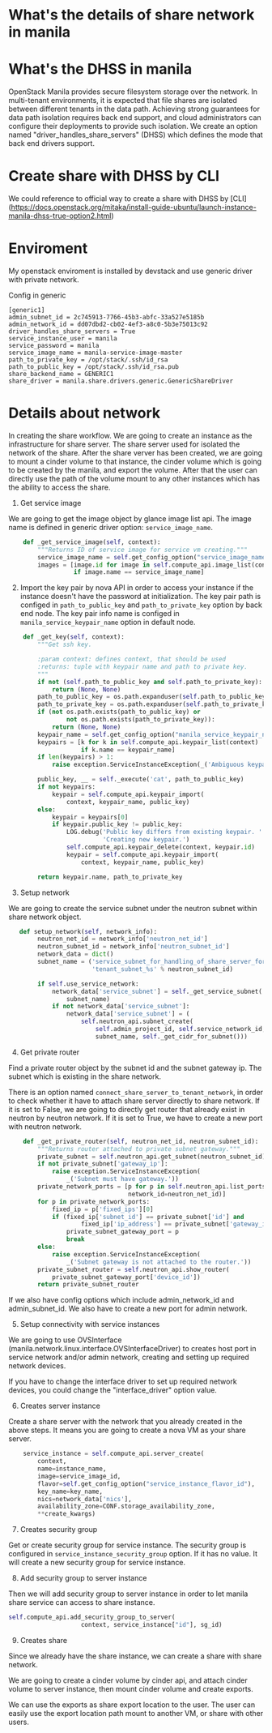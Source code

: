 # What's the details of share network in manila

# What's the DHSS in manila

OpenStack Manila provides secure filesystem storage over the network.
In multi-tenant environments, it is expected that file shares are
isolated between different tenants in the data path. Achieving strong
guarantees for data path isolation requires back end support, and cloud
administrators can configure their deployments to provide such isolation.
We create an option named "driver_handles_share_servers" (DHSS) which
defines the mode that back end drivers support.

# Create share with DHSS by CLI

We could reference to official way to create a share with DHSS by
[CLI] (https://docs.openstack.org/mitaka/install-guide-ubuntu/launch-instance-manila-dhss-true-option2.html)


# Enviroment
My openstack enviroment is installed by devstack and use generic driver
with private network.


Config in generic

```
[generic1]
admin_subnet_id = 2c745913-7766-45b3-abfc-33a527e5185b
admin_network_id = dd07dbd2-cb02-4ef3-a8c0-5b3e75013c92
driver_handles_share_servers = True
service_instance_user = manila
service_password = manila
service_image_name = manila-service-image-master
path_to_private_key = /opt/stack/.ssh/id_rsa
path_to_public_key = /opt/stack/.ssh/id_rsa.pub
share_backend_name = GENERIC1
share_driver = manila.share.drivers.generic.GenericShareDriver
```

# Details about network

In creating the share workflow. We are going to create an instance as
the infrastructure for share server. The share server used for isolated the
network of the share. After the share verver has been created, we are going
to mount a cinder volume to that instance, the cinder volume which is going
to be created by the manila, and export the volume. After that the user can
directly use the path of the volume mount to any other instances which has the
ability to access the share.


1. Get service image

We are going to get the image object by glance image list api. The
image name is defined in generic driver option: ``service_image_name``.

```python
    def _get_service_image(self, context):
        """Returns ID of service image for service vm creating."""
        service_image_name = self.get_config_option("service_image_name")
        images = [image.id for image in self.compute_api.image_list(context)
                  if image.name == service_image_name]
```

2. Import the key pair by nova API in order to access your instance if the instance
doesn't have the password at initialization.
The key pair path is configed in ``path_to_public_key`` and
``path_to_private_key`` option by back end node.
The key pair info name is configed in ``manila_service_keypair_name`` option
in default node.

```python
    def _get_key(self, context):
        """Get ssh key.

        :param context: defines context, that should be used
        :returns: tuple with keypair name and path to private key.
        """
        if not (self.path_to_public_key and self.path_to_private_key):
            return (None, None)
        path_to_public_key = os.path.expanduser(self.path_to_public_key)
        path_to_private_key = os.path.expanduser(self.path_to_private_key)
        if (not os.path.exists(path_to_public_key) or
                not os.path.exists(path_to_private_key)):
            return (None, None)
        keypair_name = self.get_config_option("manila_service_keypair_name")
        keypairs = [k for k in self.compute_api.keypair_list(context)
                    if k.name == keypair_name]
        if len(keypairs) > 1:
            raise exception.ServiceInstanceException(_('Ambiguous keypairs.'))

        public_key, __ = self._execute('cat', path_to_public_key)
        if not keypairs:
            keypair = self.compute_api.keypair_import(
                context, keypair_name, public_key)
        else:
            keypair = keypairs[0]
            if keypair.public_key != public_key:
                LOG.debug('Public key differs from existing keypair. '
                          'Creating new keypair.')
                self.compute_api.keypair_delete(context, keypair.id)
                keypair = self.compute_api.keypair_import(
                    context, keypair_name, public_key)

        return keypair.name, path_to_private_key
```

3. Setup network

We are going to create the service subnet under the neutron subnet within
share network object.

```python
   def setup_network(self, network_info):
        neutron_net_id = network_info['neutron_net_id']
        neutron_subnet_id = network_info['neutron_subnet_id']
        network_data = dict()
        subnet_name = ('service_subnet_for_handling_of_share_server_for_'
                       'tenant_subnet_%s' % neutron_subnet_id)

        if self.use_service_network:
            network_data['service_subnet'] = self._get_service_subnet(
                subnet_name)
            if not network_data['service_subnet']:
                network_data['service_subnet'] = (
                    self.neutron_api.subnet_create(
                        self.admin_project_id, self.service_network_id,
                        subnet_name, self._get_cidr_for_subnet()))
```

4. Get private router

Find a private router object by the subnet id and the subnet gateway ip.
The subnet which is existing in the share network.

There is an option named ``connect_share_server_to_tenant_network``, in order
to check whether it have to attach share server directly to share network.
If it is set to False, we are going to directly get router that already exist
in neutron by neutron network.
If it is set to True, we have to create a new port with neutron network.

```python
    def _get_private_router(self, neutron_net_id, neutron_subnet_id):
        """Returns router attached to private subnet gateway."""
        private_subnet = self.neutron_api.get_subnet(neutron_subnet_id)
        if not private_subnet['gateway_ip']:
            raise exception.ServiceInstanceException(
                _('Subnet must have gateway.'))
        private_network_ports = [p for p in self.neutron_api.list_ports(
                                 network_id=neutron_net_id)]
        for p in private_network_ports:
            fixed_ip = p['fixed_ips'][0]
            if (fixed_ip['subnet_id'] == private_subnet['id'] and
                    fixed_ip['ip_address'] == private_subnet['gateway_ip']):
                private_subnet_gateway_port = p
                break
        else:
            raise exception.ServiceInstanceException(
                _('Subnet gateway is not attached to the router.'))
        private_subnet_router = self.neutron_api.show_router(
            private_subnet_gateway_port['device_id'])
        return private_subnet_router
```

If we also have config options which include admin_network_id and admin_subnet_id.
We also have to create a new port for admin network.


5. Setup connectivity with service instances

We are going to use OVSInterface (manila.network.linux.interface.OVSInterfaceDriver)
to creates host port in service network and/or admin network, creating and setting
up required network devices.

If you have to change the interface driver to set up required network devices,
you could change the "interface_driver" option value.

6. Creates server instance

Create a share server with the network that you already created in the above
steps. It means you are going to create a nova VM as your share server.

```python
    service_instance = self.compute_api.server_create(
        context,
        name=instance_name,
        image=service_image_id,
        flavor=self.get_config_option("service_instance_flavor_id"),
        key_name=key_name,
        nics=network_data['nics'],
        availability_zone=CONF.storage_availability_zone,
        **create_kwargs)
```

7. Creates security group

Get or create security group for service instance. The security group is
configured in ``service_instance_security_group`` option. If it has no value.
It will create a new security group for service instance.

8. Add security group to server instance

Then we will add security group to server instance in order to let manila share
service can access to share instance.

```python
self.compute_api.add_security_group_to_server(
                    context, service_instance["id"], sg_id)
```

9. Creates share

Since we already have the share instance, we can create a share with share network.

We are going to create a cinder volume by cinder api, and attach cinder
volume to server instance, then mount cinder volume and create exports.

We can use the exports as share export location to the user. The user can easily
use the export location path mount to another VM, or share with other users.

